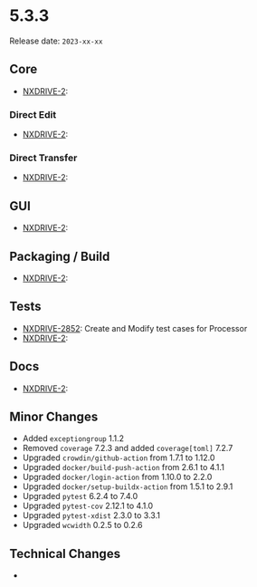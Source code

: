# 5.3.3

Release date: `2023-xx-xx`

## Core

- [NXDRIVE-2](https://jira.nuxeo.com/browse/NXDRIVE-2):

### Direct Edit

- [NXDRIVE-2](https://jira.nuxeo.com/browse/NXDRIVE-2):

### Direct Transfer

- [NXDRIVE-2](https://jira.nuxeo.com/browse/NXDRIVE-2):

## GUI

- [NXDRIVE-2](https://jira.nuxeo.com/browse/NXDRIVE-2):

## Packaging / Build

- [NXDRIVE-2](https://jira.nuxeo.com/browse/NXDRIVE-2):

## Tests

- [NXDRIVE-2852](https://jira.nuxeo.com/browse/NXDRIVE-2852): Create and Modify test cases for Processor
- [NXDRIVE-2](https://jira.nuxeo.com/browse/NXDRIVE-2):

## Docs

- [NXDRIVE-2](https://jira.nuxeo.com/browse/NXDRIVE-2):

## Minor Changes

- Added `exceptiongroup` 1.1.2
- Removed `coverage` 7.2.3 and added `coverage[toml]` 7.2.7
- Upgraded `crowdin/github-action` from 1.7.1 to 1.12.0
- Upgraded `docker/build-push-action` from 2.6.1 to 4.1.1
- Upgraded `docker/login-action` from 1.10.0 to 2.2.0
- Upgraded `docker/setup-buildx-action` from 1.5.1 to 2.9.1
- Upgraded `pytest` 6.2.4 to 7.4.0
- Upgraded `pytest-cov` 2.12.1 to 4.1.0
- Upgraded `pytest-xdist` 2.3.0 to 3.3.1
- Upgraded `wcwidth` 0.2.5 to 0.2.6

## Technical Changes

-
